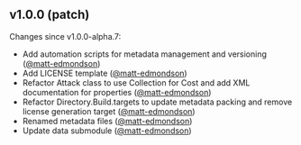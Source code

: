 ## v1.0.0 (patch)

Changes since v1.0.0-alpha.7:

- Add automation scripts for metadata management and versioning ([@matt-edmondson](https://github.com/matt-edmondson))
- Add LICENSE template ([@matt-edmondson](https://github.com/matt-edmondson))
- Refactor Attack class to use Collection for Cost and add XML documentation for properties ([@matt-edmondson](https://github.com/matt-edmondson))
- Refactor Directory.Build.targets to update metadata packing and remove license generation target ([@matt-edmondson](https://github.com/matt-edmondson))
- Renamed metadata files ([@matt-edmondson](https://github.com/matt-edmondson))
- Update data submodule ([@matt-edmondson](https://github.com/matt-edmondson))


